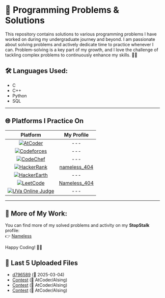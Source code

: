 # 🚀 Programming Problems & Solutions

This repository contains solutions to various programming problems I have worked on during my undergraduate journey and beyond. I am passionate about solving problems and actively dedicate time to practice whenever I can. Problem-solving is a key part of my growth, and I love the challenge of tackling complex problems to continuously enhance my skills. 🧠💡

## 🛠️ Languages Used:
- C  
- C++  
- Python  
- SQL

---

## 🌐 Platforms I Practice On

| Platform | My Profile |
|:-----------:|:------------:|
| [![AtCoder](https://img.shields.io/badge/AtCoder-1f8acb?style=for-the-badge&logo=atcoder&logoColor=white)](https://atcoder.jp/) | --- |
| [![Codeforces](https://img.shields.io/badge/Codeforces-1f8acb?style=for-the-badge&logo=codeforces&logoColor=white)](https://codeforces.com/) | --- |
| [![CodeChef](https://img.shields.io/badge/CodeChef-1f8acb?style=for-the-badge&logo=codechef&logoColor=white)](https://www.codechef.com/) | --- |
| [![HackerRank](https://img.shields.io/badge/HackerRank-2EC866?style=for-the-badge&logo=hackerrank&logoColor=white)](https://www.hackerrank.com/) | [nameless_404](https://www.hackerrank.com/profile/nameless_404/) |
| [![HackerEarth](https://img.shields.io/badge/HackerEarth-323754?style=for-the-badge&logo=hackerearth&logoColor=white)](https://www.hackerearth.com/) | --- |
| [![LeetCode](https://img.shields.io/badge/LeetCode-FFA116?style=for-the-badge&logo=leetcode&logoColor=white)](https://leetcode.com/) | [Nameless_404](https://leetcode.com/u/Nameless_404/) |
| [![UVa Online Judge](https://img.shields.io/badge/UVaOJ-1f8acb?style=for-the-badge)](https://onlinejudge.org/) | --- |

---

## 📌 More of My Work:
You can find more of my solved problems and activity on my **StopStalk** profile:  
👉 [Nameless](https://www.stopstalk.com/user/profile/Nameless)  


Happy Coding! 🚀💡







## 📂 Last 5 Uploaded Files

- [d796589](https://github.com/AKC23/Programming-problems-solutions/blob/master/d796589) (📅 2025-03-04)
- [Contest](https://github.com/AKC23/Programming-problems-solutions/blob/master/Contest) (📅 AtCoder/AIsing)
- [Contest](https://github.com/AKC23/Programming-problems-solutions/blob/master/Contest) (📅 AtCoder/AIsing)
- [Contest](https://github.com/AKC23/Programming-problems-solutions/blob/master/Contest) (📅 AtCoder/AIsing)
